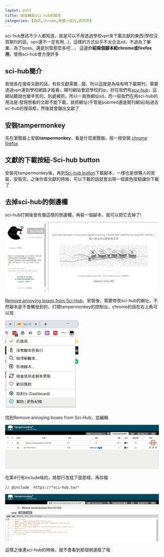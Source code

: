 ```yaml
---
layout: post
title: 兩個輔助sci-hub的腳本
categories: [資訊,chrome,軟體小技巧,研究所]
---
```


sci-hub應該不少人都知道，就是可以不用透過學校vpn來下載文獻的東西(學校沒買期刊的話，vpn還不一定有用…)，這樣的方式似乎不太合法xd，不過為了畢業、為了boss，還是別管那麼多吧…， 這邊**介紹兩個腳本給chrome或firefox用**，使用sci-hub會方便許多

<!--more-->

## sci-hub簡介

若很長在搜尋文獻的話，有些文獻需要…錢，所以這就是為啥有時下載期刊，需要透過vpn連到學校網路才能看，期刊網站會認學校的ip，好在我們有[scu-hub](https://sci-hub.tw/)，這網站聽說也蠻辛苦的，到處被抓，所以一直換網址xd，而一般我們在用sci-hub的用法是:發現想看的文獻不能下載，就把網址(不管是pubmed還是期刊網站)貼過去sc-hub的搜尋框，然後就會蹦出文獻了

## 安裝tampermonkey

先在瀏覽器上安裝**tampermonkey**，看是什麼瀏覽器，按一按安裝
[chrome](https://chrome.google.com/webstore/detail/tampermonkey/dhdgffkkebhmkfjojejmpbldmpobfkfo?hl=zh-TW)
[firefox](https://addons.mozilla.org/zh-TW/firefox/addon/tampermonkey/)

## 文獻的下載按紐-Sci-hub button

安裝完tampermonkey後，再到[Sci-hub button](https://greasyfork.org/zh-TW/scripts/370246-sci-hub-button)下載腳本，一樣也是很懶人的安裝，安裝完，之後你查文獻的時候，可以下載的話就會出現一個黃色按鈕讓你下載了

## 去掉sci-hub的側邊欄

sci-hub打開後會有像這樣的側邊欄，再裝一個腳本，就可以把它去掉了!

![圖片_007](/attachments/2020-12-26-two-script-for-scihub.md2020-12-26-two-script-for-scihub/圖片_007.png)

[Remove annoying boxes from Sci-Hub](https://greasyfork.org/zh-TW/scripts/28331-remove-annoying-boxes-from-sci-hub)，安裝後，需要修改sci-hub的網址，不然腳本是不會觸發到的，打開tampermonkey的控制台，chrome的話在右上角可以按

<img src="/attachments/2020-12-26-two-script-for-scihub.md2020-12-26-two-script-for-scihub/圖片_010-1.png" alt="圖片_010-1" style="zoom:67%;" />

找到Remove annoying boxes from Sci-Hub，並編輯

![圖片_008-3](/attachments/2020-12-26-two-script-for-scihub.md2020-12-26-two-script-for-scihub/圖片_008-3.png)

在第4行有include啥的，將那行改成下面那樣，再存檔

```
// @include  https://*sci-hub.tw/*
```

![圖片_009-2](/attachments/2020-12-26-two-script-for-scihub.md2020-12-26-two-script-for-scihub/圖片_009-2.png)

這樣之後連sci-hub的時候，就不會看到那個側邊框了哦